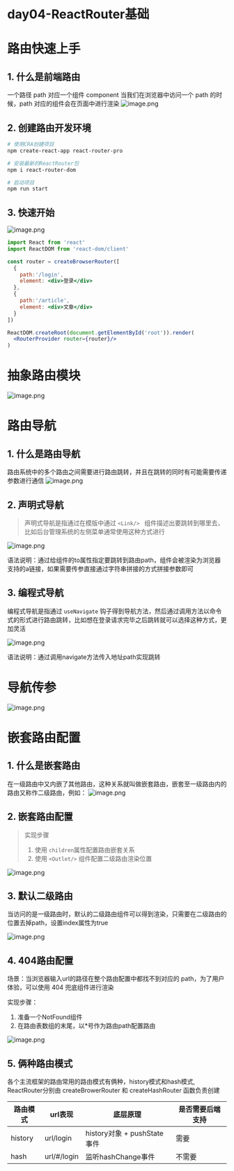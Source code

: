 # day04-ReactRouter基础

# 路由快速上手

## 1. 什么是前端路由

一个路径 path 对应一个组件 component 当我们在浏览器中访问一个 path 的时候，path 对应的组件会在页面中进行渲染
![image.png](assets/1-20240504032629-jqvimey.png)

## 2. 创建路由开发环境

```bash
# 使用CRA创建项目
npm create-react-app react-router-pro

# 安装最新的ReactRouter包
npm i react-router-dom

# 启动项目
npm run start
```

## 3. 快速开始

![image.png](assets/2-20240504032629-s687vd5.png)

```jsx
import React from 'react'
import ReactDOM from 'react-dom/client'

const router = createBrowserRouter([
  {
    path:'/login',
    element: <div>登录</div>
  },
  {
    path:'/article',
    element: <div>文章</div>
  }
])

ReactDOM.createRoot(document.getElementById('root')).render(
  <RouterProvider router={router}/>
)
```

# 抽象路由模块

![image.png](assets/3-20240504032629-931l9ta.png)

# 路由导航

## 1. 什么是路由导航

路由系统中的多个路由之间需要进行路由跳转，并且在跳转的同时有可能需要传递参数进行通信
![image.png](assets/4-20240504032629-irewug2.png)

## 2. 声明式导航

> 声明式导航是指通过在模版中通过 `<Link/> ` 组件描述出要跳转到哪里去，比如后台管理系统的左侧菜单通常使用这种方式进行

![image.png](assets/5-20240504032629-rp9exsw.png)

语法说明：通过给组件的to属性指定要跳转到路由path，组件会被渲染为浏览器支持的a链接，如果需要传参直接通过字符串拼接的方式拼接参数即可

## 3. 编程式导航

编程式导航是指通过 `useNavigate` 钩子得到导航方法，然后通过调用方法以命令式的形式进行路由跳转，比如想在登录请求完毕之后跳转就可以选择这种方式，更加灵活

![image.png](assets/6-20240504032629-2egyenm.png)

语法说明：通过调用navigate方法传入地址path实现跳转

# 导航传参

![image.png](assets/7-20240504032629-u8n4tsk.png)

# 嵌套路由配置

## 1. 什么是嵌套路由

在一级路由中又内嵌了其他路由，这种关系就叫做嵌套路由，嵌套至一级路由内的路由又称作二级路由，例如：
![image.png](assets/8-20240504032629-679jujg.png)

## 2. 嵌套路由配置

> 实现步骤
>
> 1. 使用 `children`属性配置路由嵌套关系
> 2. 使用 `<Outlet/>` 组件配置二级路由渲染位置

![image.png](assets/9-20240504032629-zabzuoi.png)

## 3. 默认二级路由

当访问的是一级路由时，默认的二级路由组件可以得到渲染，只需要在二级路由的位置去掉path，设置index属性为true

![image.png](assets/10-20240504032629-vp0s8pn.png)

## 4. 404路由配置

场景：当浏览器输入url的路径在整个路由配置中都找不到对应的 path，为了用户体验，可以使用 404 兜底组件进行渲染

实现步骤：

1. 准备一个NotFound组件
2. 在路由表数组的末尾，以*号作为路由path配置路由

![image.png](assets/11-20240504032629-8coe0uj.png)

## 5. 俩种路由模式

各个主流框架的路由常用的路由模式有俩种，history模式和hash模式, ReactRouter分别由 createBrowerRouter 和 createHashRouter 函数负责创建

|路由模式|url表现|底层原理|是否需要后端支持|
| --------| -----------| ---------------------------| ----------------|
|history|url/login|history对象 + pushState事件|需要|
|hash|url/#/login|监听hashChange事件|不需要|

